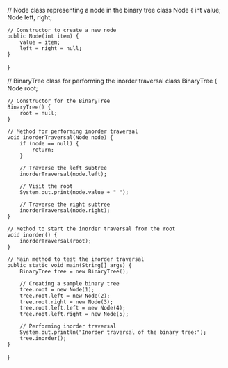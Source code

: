// Node class representing a node in the binary tree
class Node {
    int value;
    Node left, right;

    // Constructor to create a new node
    public Node(int item) {
        value = item;
        left = right = null;
    }
}

// BinaryTree class for performing the inorder traversal
class BinaryTree {
    Node root;

    // Constructor for the BinaryTree
    BinaryTree() {
        root = null;
    }

    // Method for performing inorder traversal
    void inorderTraversal(Node node) {
        if (node == null) {
            return;
        }

        // Traverse the left subtree
        inorderTraversal(node.left);

        // Visit the root
        System.out.print(node.value + " ");

        // Traverse the right subtree
        inorderTraversal(node.right);
    }

    // Method to start the inorder traversal from the root
    void inorder() {
        inorderTraversal(root);
    }

    // Main method to test the inorder traversal
    public static void main(String[] args) {
        BinaryTree tree = new BinaryTree();

        // Creating a sample binary tree
        tree.root = new Node(1);
        tree.root.left = new Node(2);
        tree.root.right = new Node(3);
        tree.root.left.left = new Node(4);
        tree.root.left.right = new Node(5);

        // Performing inorder traversal
        System.out.println("Inorder traversal of the binary tree:");
        tree.inorder();
    }
}
